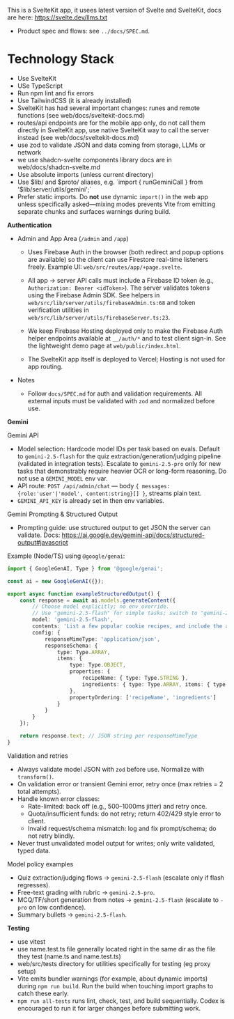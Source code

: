 This is a SvelteKit app, it usees latest version of Svelte and SvelteKit, docs are here: https://svelte.dev/llms.txt

- Product spec and flows: see `../docs/SPEC.md`.

# Technology Stack

- Use SvelteKit
- USe TypeScript
- Run npm lint and fix errors
- Use TailwindCSS (it is already installed)
- SvelteKit has had several important changes: runes and remote functions (see web/docs/sveltekit-docs.md)
- routes/api endpoints are for the mobile app only, do not call them directly in SvelteKit app, use native SvelteKit way to call the server instead (see web/docs/sveltekit-docs.md)
- use zod to validate JSON and data coming from storage, LLMs or network
- we use shadcn-svelte components library docs are in web/docs/shadcn-svelte.md
- Use absolute imports (unless current directory)
- Use $lib/ and $proto/ aliases, e.g. `import { runGeminiCall } from '$lib/server/utils/gemini';`
- Prefer static imports. Do **not** use dynamic `import()` in the web app unless specifically asked—mixing modes prevents Vite
  from emitting separate chunks and surfaces warnings during build.

**Authentication**

- Admin and App Area (`/admin` and `/app`)
  - Uses Firebase Auth in the browser (both redirect and popup options are available) so the client can use Firestore real-time listeners freely. Example UI: `web/src/routes/app/+page.svelte`.
  - All app → server API calls must include a Firebase ID token (e.g., `Authorization: Bearer <idToken>`). The server validates tokens using the Firebase Admin SDK. See helpers in `web/src/lib/server/utils/firebaseAdmin.ts:68` and token verification utilities in `web/src/lib/server/utils/firebaseServer.ts:23`.

  - We keep Firebase Hosting deployed only to make the Firebase Auth helper endpoints available at `__/auth/*` and to test client sign-in. See the lightweight demo page at `web/public/index.html`.
  - The SvelteKit app itself is deployed to Vercel; Hosting is not used for app routing.

- Notes
  - Follow `docs/SPEC.md` for auth and validation requirements. All external inputs must be validated with `zod` and normalized before use.

**Gemini**

Gemini API

- Model selection: Hardcode model IDs per task based on evals. Default to `gemini-2.5-flash` for the quiz extraction/generation/judging pipeline (validated in integration tests). Escalate to `gemini-2.5-pro` only for new tasks that demonstrably require heavier OCR or long-form reasoning. Do not use a `GEMINI_MODEL` env var.
- API route: `POST /api/admin/chat` — body `{ messages: {role:'user'|'model', content:string}[] }`, streams plain text.
- `GEMINI_API_KEY` is already set in then env variables.

Gemini Prompting & Structured Output

- Prompting guide: use structured output to get JSON the server can validate.
  Docs: https://ai.google.dev/gemini-api/docs/structured-output#javascript

Example (Node/TS) using `@google/genai`:

```ts
import { GoogleGenAI, Type } from '@google/genai';

const ai = new GoogleGenAI({});

export async function exampleStructuredOutput() {
	const response = await ai.models.generateContent({
		// Choose model explicitly; no env override.
		// Use "gemini-2.5-flash" for simple tasks; switch to "gemini-2.5-pro" for harder ones.
		model: 'gemini-2.5-flash',
		contents: 'List a few popular cookie recipes, and include the amounts of ingredients.',
		config: {
			responseMimeType: 'application/json',
			responseSchema: {
				type: Type.ARRAY,
				items: {
					type: Type.OBJECT,
					properties: {
						recipeName: { type: Type.STRING },
						ingredients: { type: Type.ARRAY, items: { type: Type.STRING } }
					},
					propertyOrdering: ['recipeName', 'ingredients']
				}
			}
		}
	});

	return response.text; // JSON string per responseMimeType
}
```

Validation and retries

- Always validate model JSON with `zod` before use. Normalize with `transform()`.
- On validation error or transient Gemini error, retry once (max retries = 2 total attempts).
- Handle known error classes:
  - Rate-limited: back off (e.g., 500–1000ms jitter) and retry once.
  - Quota/insufficient funds: do not retry; return 402/429 style error to client.
  - Invalid request/schema mismatch: log and fix prompt/schema; do not retry blindly.
- Never trust unvalidated model output for writes; only write validated, typed data.

Model policy examples

- Quiz extraction/judging flows → `gemini-2.5-flash` (escalate only if flash regresses).
- Free-text grading with rubric → `gemini-2.5-pro`.
- MCQ/TF/short generation from notes → `gemini-2.5-flash` (escalate to `-pro` on low confidence).
- Summary bullets → `gemini-2.5-flash`.

**Testing**

- use vitest
- use name.test.ts file generally located right in the same dir as the file they test (name.ts and name.test.ts)
- web/src/tests directory for utilities specifically for testing (eg proxy setup)
- Vite emits bundler warnings (for example, about dynamic imports) during `npm run build`. Run the build when touching import
  graphs to catch these early.
- `npm run all-tests` runs lint, check, test, and build sequentially. Codex is encouraged to run it for larger changes before
  submitting work.
